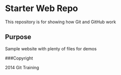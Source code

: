 # Starter Web Repo

This repository is for showing how Git and GitHub work

## Purpose

Sample website with plenty of files for demos

###Copyright

2014 Git Training